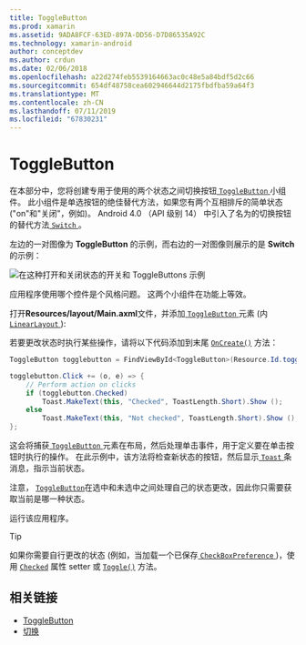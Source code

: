 ```yaml
---
title: ToggleButton
ms.prod: xamarin
ms.assetid: 9ADA8FCF-63ED-897A-DD56-D7D86535A92C
ms.technology: xamarin-android
author: conceptdev
ms.author: crdun
ms.date: 02/06/2018
ms.openlocfilehash: a22d274feb5539164663ac0c48e5a84bdf5d2c66
ms.sourcegitcommit: 654df48758cea602946644d2175fbdfba59a64f3
ms.translationtype: MT
ms.contentlocale: zh-CN
ms.lasthandoff: 07/11/2019
ms.locfileid: "67830231"
---
```

# <a name="togglebutton"></a>ToggleButton

在本部分中，您将创建专用于使用的两个状态之间切换按钮[ `ToggleButton` ](https://developer.xamarin.com/api/type/Android.Widget.ToggleButton/)小组件。 此小组件是单选按钮的绝佳替代方法，如果您有两个互相排斥的简单状态 ("on"和"关闭"，例如)。 Android 4.0 （API 级别 14） 中引入了名为的切换按钮的替代方法[ `Switch` ](https://developer.xamarin.com/api/type/Android.Widget.Switch/)。

左边的一对图像为 **ToggleButton** 的示例，而右边的一对图像则展示的是 **Switch** 的示例：

![在这种打开和关闭状态的开关和 ToggleButtons 示例](toggle-button-images/togglebutton-switch.png)  

应用程序使用哪个控件是个风格问题。 这两个小组件在功能上等效。

打开**Resources/layout/Main.axml**文件，并添加[ `ToggleButton` ](https://developer.xamarin.com/api/type/Android.Widget.ToggleButton/)元素 (内[ `LinearLayout` ](https://developer.xamarin.com/api/type/Android.Widget.LinearLayout/)):

若要更改状态时执行某些操作，请将以下代码添加到末尾 [`OnCreate()`](https://developer.xamarin.com/api/member/Android.App.Activity.OnCreate/p/Android.OS.Bundle/Android.OS.PersistableBundle)
方法：

```csharp
ToggleButton togglebutton = FindViewById<ToggleButton>(Resource.Id.togglebutton);

togglebutton.Click += (o, e) => {
    // Perform action on clicks
    if (togglebutton.Checked)
        Toast.MakeText(this, "Checked", ToastLength.Short).Show ();
    else
        Toast.MakeText(this, "Not checked", ToastLength.Short).Show ();
};
```

这会将捕获[ `ToggleButton` ](https://developer.xamarin.com/api/type/Android.Widget.ToggleButton/)元素在布局，然后处理单击事件，用于定义要在单击按钮时执行的操作。 在此示例中，该方法将检查新状态的按钮，然后显示[ `Toast` ](https://developer.xamarin.com/api/type/Android.Widget.Toast/)条消息，指示当前状态。

注意， [`ToggleButton`](https://developer.xamarin.com/api/type/Android.Widget.ToggleButton/)在选中和未选中之间处理自己的状态更改，因此你只需要获取当前是哪一种状态。

运行该应用程序。


> [!TIP]
> 如果你需要自行更改的状态 (例如，当加载一个已保存[ `CheckBoxPreference` ](https://developer.xamarin.com/api/type/Android.Preferences.CheckBoxPreference/))，使用 [`Checked`](https://developer.xamarin.com/api/property/Android.Widget.CompoundButton.Checked/)
> 属性 setter 或 [`Toggle()`](https://developer.xamarin.com/api/member/Android.Widget.CompoundButton.Toggle/)
> 方法。


## <a name="related-links"></a>相关链接

- [ToggleButton](https://developer.android.com/reference/android/widget/ToggleButton.html)
- [切换](https://developer.android.com/reference/android/widget/Switch.html)
